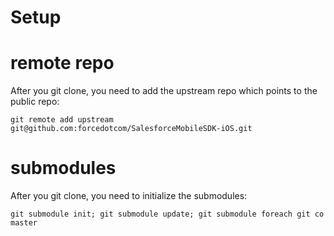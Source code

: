 # Setup

remote repo
==
After you git clone, you need to add the upstream repo which points to the public repo:

`git remote add upstream git@github.com:forcedotcom/SalesforceMobileSDK-iOS.git`

submodules
==
After you git clone, you need to initialize the submodules:

`git submodule init; git submodule update; git submodule foreach git co master`
